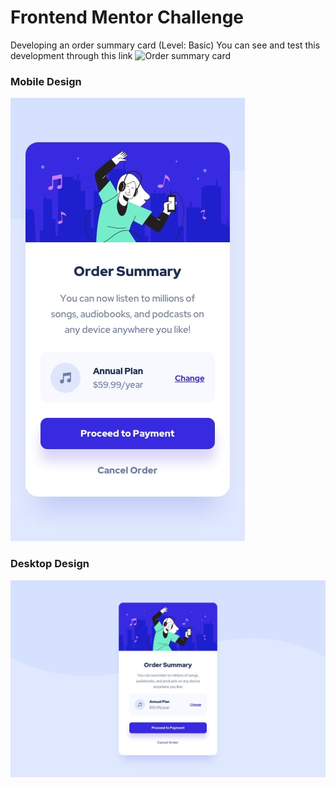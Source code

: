 # Frontend Mentor Challenge

Developing an order summary card (Level: Basic)
You can see and test this development through this link ![Order summary card](https://heibertoca97.github.io/demo-order-summary-card/)
### Mobile Design
![Mobile design](assets/design/mobile-design.jpg)

### Desktop Design
![Desktop design](assets/design/desktop-design.jpg)
